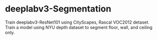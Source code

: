 # deeplabv3-Segmentation
Train deeplabv3-ResNet101 using CityScapes, Rascal VOC2012 detaset. Train a model using NYU depth dataset to segment floor, wall, and ceiling only.
